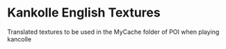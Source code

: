 # Kankolle English Textures
 Translated textures to be used in the MyCache folder of POI when playing kancolle
